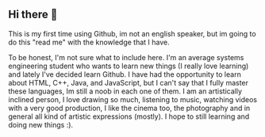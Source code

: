 ## Hi there 👋
This is my first time using Github, im not an english speaker, but im going to do this "read me" with the knowledge that I have.

To be honest, I'm not sure what to include here. I'm an average systems engineering student who wants to learn new things (I really love learning) and lately I've decided learn Github. I have had the opportunity to learn about HTML, C++, Java, and JavaScript, but I can't say that I fully master these languages, Im still a noob in each one of them. I am an artistically inclined person, I love drawing so much, listening to music, watching videos with a very good production, I like the cinema too, the photography and in general all kind of artistic expressions (mostly). I hope to still learning and doing new things :).

